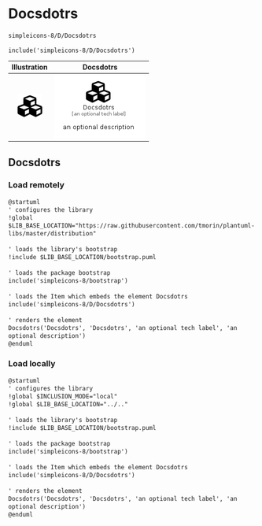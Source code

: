 # Docsdotrs


```text
simpleicons-8/D/Docsdotrs
```

```text
include('simpleicons-8/D/Docsdotrs')
```



| Illustration | Docsdotrs |
| :---: | :---: |
| ![illustration for Illustration](../../simpleicons-8/D/Docsdotrs.png) | ![illustration for Docsdotrs](../../simpleicons-8/D/Docsdotrs.Local.png) |




## Docsdotrs

### Load remotely
```plantuml
@startuml
' configures the library
!global $LIB_BASE_LOCATION="https://raw.githubusercontent.com/tmorin/plantuml-libs/master/distribution"

' loads the library's bootstrap
!include $LIB_BASE_LOCATION/bootstrap.puml

' loads the package bootstrap
include('simpleicons-8/bootstrap')

' loads the Item which embeds the element Docsdotrs
include('simpleicons-8/D/Docsdotrs')

' renders the element
Docsdotrs('Docsdotrs', 'Docsdotrs', 'an optional tech label', 'an optional description')
@enduml
```

### Load locally
```plantuml
@startuml
' configures the library
!global $INCLUSION_MODE="local"
!global $LIB_BASE_LOCATION="../.."

' loads the library's bootstrap
!include $LIB_BASE_LOCATION/bootstrap.puml

' loads the package bootstrap
include('simpleicons-8/bootstrap')

' loads the Item which embeds the element Docsdotrs
include('simpleicons-8/D/Docsdotrs')

' renders the element
Docsdotrs('Docsdotrs', 'Docsdotrs', 'an optional tech label', 'an optional description')
@enduml
```

